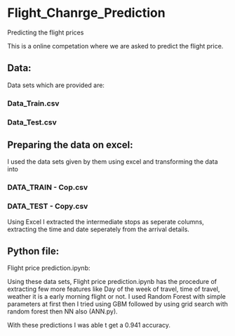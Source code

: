 # Flight_Chanrge_Prediction
Predicting the flight prices


This is a online competation where we are asked to predict the flight price.

## Data:
Data sets which are provided are:
### Data_Train.csv
### Data_Test.csv

## Preparing the data on excel:
I used the data sets given by them using excel and transforming the data into 
### DATA_TRAIN - Cop.csv
### DATA_TEST - Copy.csv

Using Excel I extracted the intermediate stops as seperate columns, extracting the time and date seperately from the arrival details.

## Python file:

Flight price prediction.ipynb:

Using these data sets, Flight price prediction.ipynb has the procedure of extracting few more features like Day of the week of travel, time of travel, weather it is a early morning flight or not.
I used Random Forest with simple parameters at first then I tried using GBM followed by using grid search with random forest then NN also (ANN.py).

With these predictions I was able t get a 0.941 accuracy. 
